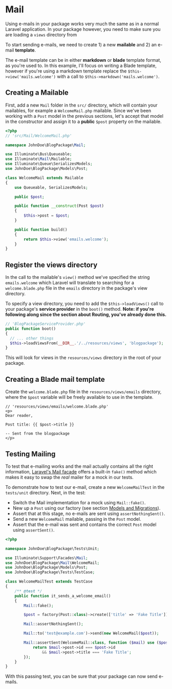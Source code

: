 # Mail

Using e-mails in your package works very much the same as in a normal Laravel application. In your package however, you need to make sure you are loading a `views` directory from  

To start sending e-mails, we need to create 1) a new **mailable** and 2) an e-mail **template**. 

The e-mail template can be in either **markdown** or **blade** template format, as you're used to. In this example, I'll focus on writing a Blade template, however if you're using a markdown template replace the `$this->view('mails.welcome')` with a call to `$this->markdown('mails.welcome')`.

## Creating a Mailable
First, add a new `Mail` folder in the `src/` directory, which will contain your mailables, for example a `WelcomeMail.php` mailable. Since we've been working with a `Post` model in the previous sections, let's accept that model in the constructor and assign it to a **public** `$post` property on the mailable.

```php
<?php
// 'src/Mail/WelcomeMail.php'

namespace JohnDoe\BlogPackage\Mail;

use Illuminate\Bus\Queueable;
use Illuminate\Mail\Mailable;
use Illuminate\Queue\SerializesModels;
use JohnDoe\BlogPackage\Models\Post;

class WelcomeMail extends Mailable
{
    use Queueable, SerializesModels;

    public $post;

    public function __construct(Post $post)
    {
        $this->post = $post;
    }

    public function build()
    {
        return $this->view('emails.welcome');
    }
}
```

## Register the views directory
In the call to the mailable's `view()` method we've specified the string `emails.welcome` which Laravel will translate to searching for a `welcome.blade.php` file in the `emails` directory in the package's view directory. 

To specify a view directory, you need to add the `$this->loadViews()` call to your package's **service provider** in the `boot()` method. **Note: if you're following along since the section about **Routing**, you've already done this.**

```php
// 'BlogPackageServiceProvider.php'
public function boot()
{﻿
  // ... other things
  ﻿$this->loadViewsFrom(__DIR__.'/../resources/views', 'blogpackage');
}
```

This will look for views in the `resources/views` directory in the root of your package.

## Creating a Blade mail template
Create the `welcome.blade.php` file in the `resources/views/emails` directory, where the `$post` variable will be freely available to use in the template. 

```
// 'resources/views/emails/welcome.blade.php'
<p>
Dear reader, 

Post title: {{ $post->title }}

-- Sent from the blogpackage
</p>
```

## Testing Mailing
To test that e-mailing works and the mail actually contains all the right information, [Laravel's Mail facade](https://laravel.com/docs/6.x/mocking#mail-fake) offers a built-in `fake()` method which makes it easy to swap the *real* mailer for a mock in our tests. 

To demonstrate how to test our e-mail, create a new `WelcomeMailTest` in the `tests/unit` directory. Next, in the test: 

* Switch the Mail implementation for a mock using `Mail::fake()`. 
*  New up a `Post` using our factory (see section [Models and Migrations](#08-models-and-migrations)). 
* Assert that at this stage, no e-mails are sent using `assertNothingSent()`.
* Send a new `WelcomeMail` mailable, passing in the `Post` model.
* Assert that the e-mail was sent and contains the correct `Post` model using `assertSent()`.

```php
<?php

namespace JohnDoe\BlogPackage\Tests\Unit;

use Illuminate\Support\Facades\Mail;
use JohnDoe\BlogPackage\Mail\WelcomeMail;
use JohnDoe\BlogPackage\Models\Post;
use JohnDoe\BlogPackage\Tests\TestCase;

class WelcomeMailTest extends TestCase
{
    /** @test */
    public function it_sends_a_welcome_email()
    {
        Mail::fake();

        $post = factory(Post::class)->create(['title' => 'Fake Title']);

        Mail::assertNothingSent();

        Mail::to('test@example.com')->send(new WelcomeMail($post));

        Mail::assertSent(WelcomeMail::class, function ($mail) use ($post) {
            return $mail->post->id === $post->id
                && $mail->post->title === 'Fake Title';
        });
    }
}
```

With this passing test, you can be sure that your package can now send e-mails.